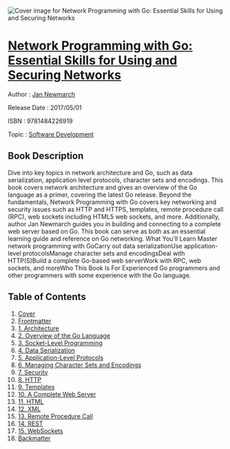![Cover image for Network Programming with Go: Essential Skills for Using and Securing Networks](https://imgdetail.ebookreading.net/cover/cover/software_development/EB9781484226919.jpg)

[Network Programming with Go: Essential Skills for Using and Securing Networks](https://ebookreading.net/view/book/Network+Programming+with+Go%3A+Essential+Skills+for+Using+and+Securing+Networks-EB9781484226919_1.html "Network Programming with Go: Essential Skills for Using and Securing Networks")
====================================================================================================================

Author : [Jan Newmarch](https://ebookreading.net/search/author/Jan+Newmarch)

Release Date : 2017/05/01

ISBN : 9781484226919

Topic : [Software Development](https://ebookreading.net/search/category/software-development)

Book Description
-----------------

Dive into key topics in network architecture and Go, such as data serialization, application level protocols, character sets and encodings. This book covers network architecture and gives an overview of the Go language as a primer, covering the latest Go release.
Beyond the fundamentals, Network Programming with Go covers key networking and security issues such as HTTP and HTTPS, templates, remote procedure call (RPC), web sockets including HTML5 web sockets, and more.
Additionally, author Jan Newmarch guides you in building and connecting to a complete web server based on Go. This book can serve as both as an essential learning guide and reference on Go networking.
What You'll Learn
Master network programming with GoCarry out data serializationUse application-level protocolsManage character sets and encodingsDeal with HTTP(S)Build a complete Go-based web serverWork with RPC, web sockets, and moreWho This Book Is For
Experienced Go programmers and other programmers with some experience with the Go language.
              
Table of Contents
-----------------

1. [Cover](https://ebookreading.net/view/book/Network+Programming+with+Go%3A+Essential+Skills+for+Using+and+Securing+Networks-EB9781484226919_1.html)
1. [Frontmatter](https://ebookreading.net/view/book/Network+Programming+with+Go%3A+Essential+Skills+for+Using+and+Securing+Networks-EB9781484226919_2.html)
1. [1. Architecture](https://ebookreading.net/view/book/Network+Programming+with+Go%3A+Essential+Skills+for+Using+and+Securing+Networks-EB9781484226919_3.html)
1. [2. Overview of the Go Language](https://ebookreading.net/view/book/Network+Programming+with+Go%3A+Essential+Skills+for+Using+and+Securing+Networks-EB9781484226919_4.html)
1. [3. Socket-Level Programming](https://ebookreading.net/view/book/Network+Programming+with+Go%3A+Essential+Skills+for+Using+and+Securing+Networks-EB9781484226919_5.html)
1. [4. Data Serialization](https://ebookreading.net/view/book/Network+Programming+with+Go%3A+Essential+Skills+for+Using+and+Securing+Networks-EB9781484226919_6.html)
1. [5. Application-Level Protocols](https://ebookreading.net/view/book/Network+Programming+with+Go%3A+Essential+Skills+for+Using+and+Securing+Networks-EB9781484226919_7.html)
1. [6. Managing Character Sets and Encodings](https://ebookreading.net/view/book/Network+Programming+with+Go%3A+Essential+Skills+for+Using+and+Securing+Networks-EB9781484226919_8.html)
1. [7. Security](https://ebookreading.net/view/book/Network+Programming+with+Go%3A+Essential+Skills+for+Using+and+Securing+Networks-EB9781484226919_9.html)
1. [8. HTTP](https://ebookreading.net/view/book/Network+Programming+with+Go%3A+Essential+Skills+for+Using+and+Securing+Networks-EB9781484226919_10.html)
1. [9. Templates](https://ebookreading.net/view/book/Network+Programming+with+Go%3A+Essential+Skills+for+Using+and+Securing+Networks-EB9781484226919_11.html)
1. [10. A Complete Web Server](https://ebookreading.net/view/book/Network+Programming+with+Go%3A+Essential+Skills+for+Using+and+Securing+Networks-EB9781484226919_12.html)
1. [11. HTML](https://ebookreading.net/view/book/Network+Programming+with+Go%3A+Essential+Skills+for+Using+and+Securing+Networks-EB9781484226919_13.html)
1. [12. XML](https://ebookreading.net/view/book/Network+Programming+with+Go%3A+Essential+Skills+for+Using+and+Securing+Networks-EB9781484226919_14.html)
1. [13. Remote Procedure Call](https://ebookreading.net/view/book/Network+Programming+with+Go%3A+Essential+Skills+for+Using+and+Securing+Networks-EB9781484226919_15.html)
1. [14. REST](https://ebookreading.net/view/book/Network+Programming+with+Go%3A+Essential+Skills+for+Using+and+Securing+Networks-EB9781484226919_16.html)
1. [15. WebSockets](https://ebookreading.net/view/book/Network+Programming+with+Go%3A+Essential+Skills+for+Using+and+Securing+Networks-EB9781484226919_17.html)
1. [Backmatter](https://ebookreading.net/view/book/Network+Programming+with+Go%3A+Essential+Skills+for+Using+and+Securing+Networks-EB9781484226919_18.html)
